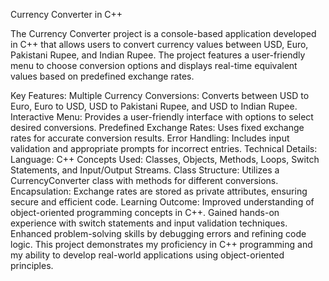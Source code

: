 Currency Converter in C++

The Currency Converter project is a console-based application developed in C++ that allows users to convert currency values between USD, Euro, Pakistani Rupee, and Indian Rupee. The project features a user-friendly menu to choose conversion options and displays real-time equivalent values based on predefined exchange rates.

Key Features:
Multiple Currency Conversions: Converts between USD to Euro, Euro to USD, USD to Pakistani Rupee, and USD to Indian Rupee.
Interactive Menu: Provides a user-friendly interface with options to select desired conversions.
Predefined Exchange Rates: Uses fixed exchange rates for accurate conversion results.
Error Handling: Includes input validation and appropriate prompts for incorrect entries.
Technical Details:
Language: C++
Concepts Used: Classes, Objects, Methods, Loops, Switch Statements, and Input/Output Streams.
Class Structure: Utilizes a CurrencyConverter class with methods for different conversions.
Encapsulation: Exchange rates are stored as private attributes, ensuring secure and efficient code.
Learning Outcome:
Improved understanding of object-oriented programming concepts in C++.
Gained hands-on experience with switch statements and input validation techniques.
Enhanced problem-solving skills by debugging errors and refining code logic.
This project demonstrates my proficiency in C++ programming and my ability to develop real-world applications using object-oriented principles.
